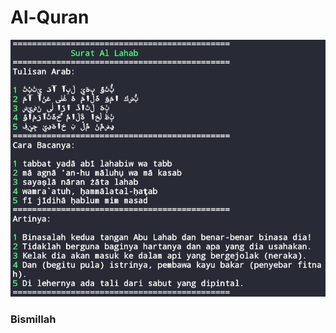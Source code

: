 # Al-Quran
![ss](https://github.com/hekelpro/Al-Quran/blob/master/IMG_20200907_163400.JPG)
### Bismillah
